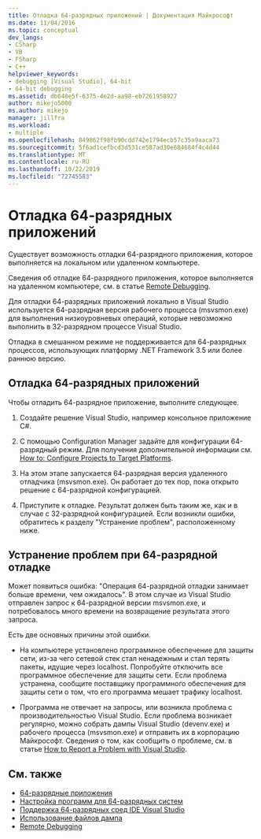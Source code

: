 ```yaml
---
title: Отладка 64-разрядных приложений | Документация Майкрософт
ms.date: 11/04/2016
ms.topic: conceptual
dev_langs:
- CSharp
- VB
- FSharp
- C++
helpviewer_keywords:
- debugging [Visual Studio], 64-bit
- 64-bit debugging
ms.assetid: db648e5f-6375-4e2d-aa98-eb7261958927
author: mikejo5000
ms.author: mikejo
manager: jillfra
ms.workload:
- multiple
ms.openlocfilehash: 849862f98fb90cdd742e1794ecb57c35a9aaca73
ms.sourcegitcommit: 5f6ad1cefbcd3d531ce587ad30e684684f4c4d44
ms.translationtype: MT
ms.contentlocale: ru-RU
ms.lasthandoff: 10/22/2019
ms.locfileid: "72745583"
---
```

# <a name="debug-64-bit-applications"></a>Отладка 64-разрядных приложений
Существует возможность отладки 64-разрядного приложения, которое выполняется на локальном или удаленном компьютере.

 Сведения об отладке 64-разрядного приложения, которое выполняется на удаленном компьютере, см. в статье [Remote Debugging](../debugger/remote-debugging.md).

 Для отладки 64-разрядных приложений локально в Visual Studio используется 64-разрядная версия рабочего процесса (msvsmon.exe) для выполнения низкоуровневых операций, которые невозможно выполнить в 32-разрядном процессе Visual Studio.

 Отладка в смешанном режиме не поддерживается для 64-разрядных процессов, использующих платформу .NET Framework 3.5 или более раннюю версию.

## <a name="debug-a-64-bit-application"></a>Отладка 64-разрядных приложений
 Чтобы отладить 64-разрядное приложение, выполните следующее.

1. Создайте решение Visual Studio, например консольное приложение C#.

2. С помощью Configuration Manager задайте для конфигурации 64-разрядный режим. Для получения дополнительной информации см. [How to: Configure Projects to Target Platforms](../ide/how-to-configure-projects-to-target-platforms.md).

3. На этом этапе запускается 64-разрядная версия удаленного отладчика (msvsmon.exe). Он работает до тех пор, пока открыто решение с 64-разрядной конфигурацией.

4. Приступите к отладке. Результат должен быть таким же, как и в случае с 32-разрядной конфигурацией. Если возникли ошибки, обратитесь к разделу "Устранение проблем", расположенному ниже.

## <a name="troubleshooting-64-bit-debugging"></a>Устранение проблем при 64-разрядной отладке
 Может появиться ошибка: "Операция 64-разрядной отладки занимает больше времени, чем ожидалось". В этом случае из Visual Studio отправлен запрос к 64-разрядной версии msvsmon.exe, и потребовалось много времени на возвращение результата этого запроса.

 Есть две основных причины этой ошибки.

- На компьютере установлено программное обеспечение для защиты сети, из-за чего сетевой стек стал ненадежным и стал терять пакеты, идущие через localhost. Попробуйте отключить все программное обеспечение для защиты сети. Если проблема устранена, сообщите поставщику программного обеспечения для защиты сети о том, что его программа мешает трафику localhost.

- Программа не отвечает на запросы, или возникла проблема с производительностью Visual Studio. Если проблема возникает регулярно, можно собрать дампы Visual Studio (devenv.exe) и рабочего процесса (msvsmon.exe) и отправить их в корпорацию Майкрософт. Сведения о том, как сообщить о проблеме, см. в статье [How to Report a Problem with Visual Studio](../ide/how-to-report-a-problem-with-visual-studio.md).

## <a name="see-also"></a>См. также

- [64-разрядные приложения](https://docs.microsoft.com/dotnet/framework/64-bit-apps)
- [Настройка программ для 64-разрядных систем](/cpp/build/configuring-programs-for-64-bit-visual-cpp)
- [Поддержка 64-разрядных сред IDE Visual Studio](../ide/visual-studio-ide-64-bit-support.md)
- [Использование файлов дампа](../debugger/using-dump-files.md)
- [Remote Debugging](../debugger/remote-debugging.md)